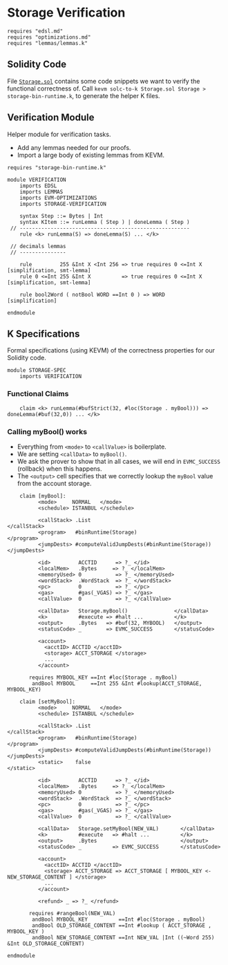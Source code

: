 Storage Verification
====================

```k
requires "edsl.md"
requires "optimizations.md"
requires "lemmas/lemmas.k"
```

Solidity Code
-------------

File [`Storage.sol`](Storage.sol) contains some code snippets we want to verify the functional correctness of.
Call `kevm solc-to-k Storage.sol Storage > storage-bin-runtime.k`, to generate the helper K files.

Verification Module
-------------------

Helper module for verification tasks.

-   Add any lemmas needed for our proofs.
-   Import a large body of existing lemmas from KEVM.

```k
requires "storage-bin-runtime.k"

module VERIFICATION
    imports EDSL
    imports LEMMAS
    imports EVM-OPTIMIZATIONS
    imports STORAGE-VERIFICATION

    syntax Step ::= Bytes | Int
    syntax KItem ::= runLemma ( Step ) | doneLemma ( Step )
 // -------------------------------------------------------
    rule <k> runLemma(S) => doneLemma(S) ... </k>

 // decimals lemmas
 // ---------------

    rule         255 &Int X <Int 256 => true requires 0 <=Int X [simplification, smt-lemma]
    rule 0 <=Int 255 &Int X          => true requires 0 <=Int X [simplification, smt-lemma]

    rule bool2Word ( notBool WORD ==Int 0 ) => WORD           [simplification]

endmodule
```

K Specifications
----------------

Formal specifications (using KEVM) of the correctness properties for our Solidity code.

```k
module STORAGE-SPEC
    imports VERIFICATION
```

### Functional Claims

```k
    claim <k> runLemma(#bufStrict(32, #loc(Storage . myBool))) => doneLemma(#buf(32,0)) ... </k>
```

### Calling myBool() works

-   Everything from `<mode>` to `<callValue>` is boilerplate.
-   We are setting `<callData>` to `myBool()`.
-   We ask the prover to show that in all cases, we will end in `EVMC_SUCCESS` (rollback) when this happens.
-   The `<output>` cell specifies that we correctly lookup the `myBool` value from the account storage.

```k
    claim [myBool]:
          <mode>     NORMAL   </mode>
          <schedule> ISTANBUL </schedule>

          <callStack> .List                                        </callStack>
          <program>   #binRuntime(Storage)                         </program>
          <jumpDests> #computeValidJumpDests(#binRuntime(Storage)) </jumpDests>

          <id>         ACCTID      => ?_ </id>
          <localMem>   .Bytes     => ?_ </localMem>
          <memoryUsed> 0           => ?_ </memoryUsed>
          <wordStack>  .WordStack  => ?_ </wordStack>
          <pc>         0           => ?_ </pc>
          <gas>        #gas(_VGAS) => ?_ </gas>
          <callValue>  0           => ?_ </callValue>

          <callData>   Storage.myBool()               </callData>
          <k>          #execute => #halt ...          </k>
          <output>     .Bytes   => #buf(32, MYBOOL)   </output>
          <statusCode> _        => EVMC_SUCCESS       </statusCode>

          <account>
            <acctID> ACCTID </acctID>
            <storage> ACCT_STORAGE </storage>
            ...
          </account>

       requires MYBOOL_KEY ==Int #loc(Storage . myBool)
        andBool MYBOOL     ==Int 255 &Int #lookup(ACCT_STORAGE, MYBOOL_KEY)
```


```k
    claim [setMyBool]:
          <mode>     NORMAL   </mode>
          <schedule> ISTANBUL </schedule>

          <callStack> .List                                        </callStack>
          <program>   #binRuntime(Storage)                         </program>
          <jumpDests> #computeValidJumpDests(#binRuntime(Storage)) </jumpDests>
          <static>    false                                        </static>

          <id>         ACCTID      => ?_ </id>
          <localMem>   .Bytes     => ?_ </localMem>
          <memoryUsed> 0           => ?_ </memoryUsed>
          <wordStack>  .WordStack  => ?_ </wordStack>
          <pc>         0           => ?_ </pc>
          <gas>        #gas(_VGAS) => ?_ </gas>
          <callValue>  0           => ?_ </callValue>

          <callData>   Storage.setMyBool(NEW_VAL)       </callData>
          <k>          #execute   => #halt ...          </k>
          <output>     .Bytes                           </output>
          <statusCode> _          => EVMC_SUCCESS       </statusCode>

          <account>
            <acctID> ACCTID </acctID>
            <storage> ACCT_STORAGE => ACCT_STORAGE [ MYBOOL_KEY <- NEW_STORAGE_CONTENT ] </storage>
            ...
          </account>

          <refund> _ => ?_ </refund>

       requires #rangeBool(NEW_VAL)
        andBool MYBOOL_KEY          ==Int #loc(Storage . myBool)
        andBool OLD_STORAGE_CONTENT ==Int #lookup ( ACCT_STORAGE , MYBOOL_KEY )
        andBool NEW_STORAGE_CONTENT ==Int NEW_VAL |Int ((~Word 255) &Int OLD_STORAGE_CONTENT) 

```

```k
endmodule
```

